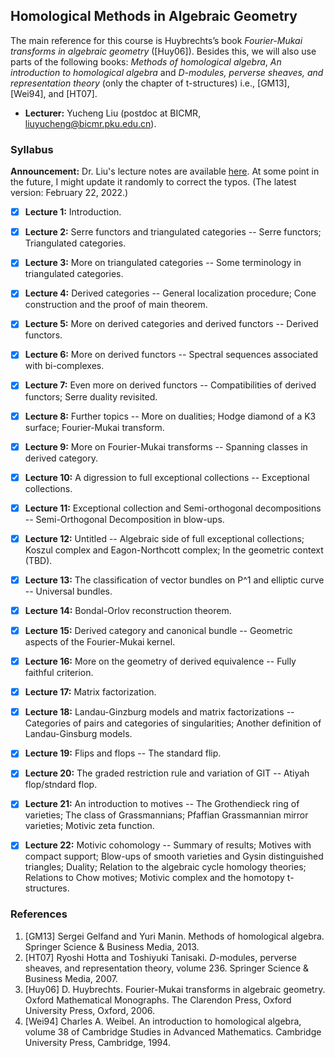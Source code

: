 ## Homological Methods in Algebraic Geometry

The main reference for this course is Huybrechts’s book _Fourier-Mukai transforms in algebraic geometry_ ([Huy06]). Besides this, we will also use parts of the following books: _Methods of homological algebra_, _An introduction to homological algebra_ and _D-modules, perverse sheaves, and representation theory_ (only the chapter of t-structures) i.e., [GM13], [Wei94], and [HT07].

- **Lecturer:** Yucheng Liu (postdoc at BICMR, <liuyucheng@bicmr.pku.edu.cn>).

### Syllabus

**Announcement:** Dr. Liu's lecture notes are available [here](././homoalg2021.pdf). At some point in the future, I might update it randomly to correct the typos. (The latest version: February 22, 2022.)

- [x] **Lecture 1:** Introduction.

- [x] **Lecture 2:** Serre functors and triangulated categories -- Serre functors; Triangulated categories.

- [x] **Lecture 3:** More on triangulated categories -- Some terminology in triangulated categories.

- [x] **Lecture 4:** Derived categories -- General localization procedure; Cone construction and the proof of main theorem.

- [x] **Lecture 5:** More on derived categories and derived functors -- Derived functors.

- [x] **Lecture 6:** More on derived functors -- Spectral sequences associated with bi-complexes.

- [x] **Lecture 7:** Even more on derived functors -- Compatibilities of derived functors; Serre duality revisited.

- [x] **Lecture 8:** Further topics -- More on dualities; Hodge diamond of a K3 surface; Fourier-Mukai transform.

- [x] **Lecture 9:** More on Fourier-Mukai transforms -- Spanning classes in derived category.

- [x] **Lecture 10:** A digression to full exceptional collections -- Exceptional collections.

- [x] **Lecture 11:** Exceptional collection and Semi-orthogonal decompositions -- Semi-Orthogonal Decomposition in blow-ups.

- [x] **Lecture 12:** Untitled -- Algebraic side of full exceptional collections; Koszul complex and Eagon-Northcott complex; In the geometric context (TBD).

- [x] **Lecture 13:** The classification of vector bundles on P^1 and elliptic curve -- Universal bundles.

- [x] **Lecture 14:** Bondal-Orlov reconstruction theorem.

- [x] **Lecture 15:** Derived category and canonical bundle -- Geometric aspects of the Fourier-Mukai kernel.

- [x] **Lecture 16:** More on the geometry of derived equivalence -- Fully faithful criterion.

- [x] **Lecture 17:** Matrix factorization.

- [x] **Lecture 18:** Landau-Ginzburg models and matrix factorizations -- Categories of pairs and categories of singularities; Another definition of Landau-Ginsburg models.

- [x] **Lecture 19:** Flips and flops -- The standard flip.

- [x] **Lecture 20:** The graded restriction rule and variation of GIT -- Atiyah flop/stndard flop.

- [x] **Lecture 21:** An introduction to motives -- The Grothendieck ring of varieties; The class of Grassmannians; Pfaffian Grassmannian mirror varieties; Motivic zeta function.

- [x] **Lecture 22:** Motivic cohomology -- Summary of results; Motives with compact support; Blow-ups of smooth varieties and Gysin distinguished triangles; Duality; Relation to the algebraic cycle homology theories; Relations to Chow motives; Motivic complex and the homotopy t-structures.


### References

1. [GM13] Sergei Gelfand and Yuri Manin. Methods of homological algebra. Springer Science & Business Media, 2013.
2. [HT07] Ryoshi Hotta and Toshiyuki Tanisaki. _D_-modules, perverse sheaves, and representation theory, volume 236. Springer Science & Business Media, 2007.
3. [Huy06] D. Huybrechts. Fourier-Mukai transforms in algebraic geometry. Oxford Mathematical Monographs. The Clarendon Press, Oxford University Press, Oxford, 2006.
4. [Wei94] Charles A. Weibel. An introduction to homological algebra, volume 38 of Cambridge Studies in Advanced Mathematics. Cambridge University Press, Cambridge, 1994.

